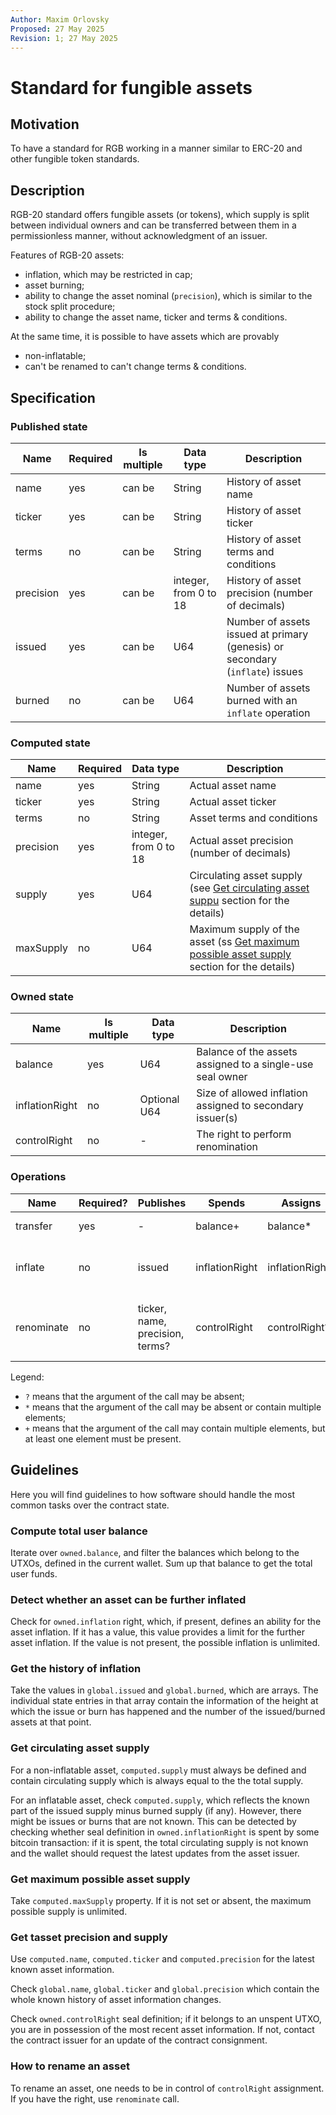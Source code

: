 ```yaml
---
Author: Maxim Orlovsky
Proposed: 27 May 2025
Revision: 1; 27 May 2025
---
```


# Standard for fungible assets

## Motivation

To have a standard for RGB working in a manner similar to ERC-20 and other fungible token standards.

## Description

RGB-20 standard offers fungible assets (or tokens), which supply is split between individual owners
and can be transferred between them in a permissionless manner, without acknowledgment of an issuer.

Features of RGB-20 assets:
- inflation, which may be restricted in cap;
- asset burning;
- ability to change the asset nominal (`precision`), which is similar to the stock split procedure;
- ability to change the asset name, ticker and terms & conditions.

At the same time, it is possible to have assets which are provably
- non-inflatable;
- can't be renamed to can't change terms & conditions.

## Specification

### Published state

| Name      | Required | Is multiple | Data type             | Description                                                                  |
|-----------|----------|-------------|-----------------------|------------------------------------------------------------------------------|
| name      | yes      | can be      | String                | History of asset name                                                        |
| ticker    | yes      | can be      | String                | History of asset ticker                                                      |
| terms     | no       | can be      | String                | History of asset terms and conditions                                        |
| precision | yes      | can be      | integer, from 0 to 18 | History of asset precision (number of decimals)                              |
| issued    | yes      | can be      | U64                   | Number of assets issued at primary (genesis) or secondary (`inflate`) issues |
| burned    | no       | can be      | U64                   | Number of assets burned with an `inflate` operation                          |

### Computed state

| Name      | Required | Data type             | Description                                                                                                                      |
|-----------|----------|-----------------------|----------------------------------------------------------------------------------------------------------------------------------|
| name      | yes      | String                | Actual asset name                                                                                                                |
| ticker    | yes      | String                | Actual asset ticker                                                                                                              |
| terms     | no       | String                | Asset terms and conditions                                                                                                       |
| precision | yes      | integer, from 0 to 18 | Actual asset precision (number of decimals)                                                                                      |
| supply    | yes      | U64                   | Circulating asset supply (see [Get circulating asset suppu](#get-circulating-asset-supply) section for the details)              |
| maxSupply | no       | U64                   | Maximum supply of the asset (ss [Get maximum possible asset supply](#get-maximum-possible-asset-supply) section for the details) |

### Owned state

| Name           | Is multiple | Data type    | Description                                               |
|----------------|-------------|--------------|-----------------------------------------------------------|
| balance        | yes         | U64          | Balance of the assets assigned to a single-use seal owner |
| inflationRight | no          | Optional U64 | Size of allowed inflation assigned to secondary issuer(s) |
| controlRight   | no          | -            | The right to perform renomination                         |

### Operations

| Name       | Required? | Publishes                       | Spends         | Assigns         | Description                                 |
|------------|-----------|---------------------------------|----------------|-----------------|---------------------------------------------|
| transfer   | yes       | -                               | balance+       | balance*        | Transfer assets                             |
| inflate    | no        | issued                          | inflationRight | inflationRight? | Secondary inflation, asset burn or re-issue |
| renominate | no        | ticker, name, precision, terms? | controlRight   | controlRight?   | Changing asset name, ticker and precision   |

Legend:
- `?` means that the argument of the call may be absent;
- `*` means that the argument of the call may be absent or contain multiple elements;
- `+` means that the argument of the call may contain multiple elements,
  but at least one element must be present.

## Guidelines

Here you will find guidelines to how software should handle the most common tasks over the contract
state.

### Compute total user balance

Iterate over `owned.balance`, and filter the balances which belong to the UTXOs,
defined in the current wallet. Sum up that balance to get the total user funds.

### Detect whether an asset can be further inflated

Check for `owned.inflation` right, which, if present, defines an ability for the asset inflation.
If it has a value, this value provides a limit for the further asset inflation.
If the value is not present, the possible inflation is unlimited.

### Get the history of inflation

Take the values in `global.issued` and `global.burned`, which are arrays.
The individual state entries in that array contain the information of the height at which the issue
or burn has happened and the number of the issued/burned assets at that point.

### Get circulating asset supply

For a non-inflatable asset, `computed.supply` must always be defined and contain circulating
supply which is always equal to the the total supply.

For an inflatable asset, check `computed.supply`, which reflects the known part of the issued supply
minus burned supply (if any). However, there might be issues or burns that are not known.
This can be detected by checking whether seal definition in `owned.inflationRight` is spent by some
bitcoin transaction: if it is spent, the total circulating supply is not known and the wallet should
request the latest updates from the asset issuer.

### Get maximum possible asset supply

Take `computed.maxSupply` property.
If it is not set or absent, the maximum possible supply is unlimited.

### Get tasset precision and supply

Use `computed.name`, `computed.ticker` and `computed.precision` for the latest known asset
information.

Check `global.name`, `global.ticker` and `global.precision` which contain the whole known history
of asset information changes.

Check `owned.controlRight` seal definition; if it belongs to an unspent UTXO, you are in possession
of the most recent asset information. If not, contact the contract issuer for an update of the
contract consignment.

### How to rename an asset

To rename an asset, one needs to be in control of `controlRight` assignment. 
If you have the right, use `renominate` call.
